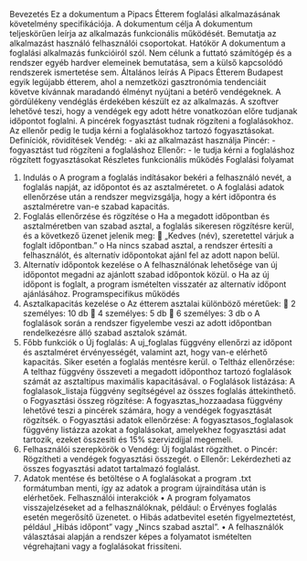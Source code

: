 Bevezetés
Ez a dokumentum a Pipacs Étterem foglalási alkalmazásának követelmény specifikációja.
A dokumentum célja
A dokumentum teljeskörűen leírja az alkalmazás funkcionális működését. Bemutatja az alkalmazást használó felhasználói csoportokat.
Hatókör
A dokumentum a foglalási alkalmazás funkcióiról szól. Nem célunk a futtató számítógép és a rendszer egyéb hardver elemeinek bemutatása, sem a külső kapcsolódó rendszerek ismertetése sem.
Általános leírás
A Pipacs Étterem Budapest egyik legújabb étterem, ahol a nemzetközi gasztronómia tendenciáit követve kívánnak maradandó élményt nyújtani a betérő vendégeknek. A gördülékeny vendéglás érdekében készült ez az alkalmazás. A szoftver lehetővé teszi, hogy a vendégek egy adott hétre vonatkozóan előre tudjanak időpontot foglalni. A pincérek fogyasztást tudnak rögzíteni a foglalásokhoz. Az ellenőr pedig le tudja kérni a foglalásokhoz tartozó fogyasztásokat.
Definíciók, rövidítések
Vendég: - aki az alkalmazást használja
Pincér: - fogyasztást tud rögzíteni a foglaláshoz
Ellenőr: - le tudja kérni a foglaláshoz rögzített fogyasztásokat
Részletes funkcionális működés
Foglalási folyamat
1.	Indulás
o	A program a foglalás indításakor bekéri a felhasználó nevét, a foglalás napját, az időpontot és az asztalméretet.
o	A foglalási adatok ellenőrzése után a rendszer megvizsgálja, hogy a kért időpontra és asztalméretre van-e szabad kapacitás.
2.	Foglalás ellenőrzése és rögzítése
o	Ha a megadott időpontban és asztalméretben van szabad asztal, a foglalás sikeresen rögzítésre kerül, és a következő üzenet jelenik meg:
	„Kedves (név), szeretettel várjuk a foglalt időpontban.”
o	Ha nincs szabad asztal, a rendszer értesíti a felhasználót, és alternatív időpontokat ajánl fel az adott napon belül.
3.	Alternatív időpontok kezelése
o	A felhasználónak lehetősége van új időpontot megadni az ajánlott szabad időpontok közül.
o	Ha az új időpont is foglalt, a program ismételten visszatér az alternatív időpont ajánlásához.
Programspecifikus működés
1.	Asztalkapacitás kezelése
o	Az étterem asztalai különböző méretűek:
	2 személyes: 10 db
	4 személyes: 5 db
	6 személyes: 3 db
o	A foglalások során a rendszer figyelembe veszi az adott időpontban rendelkezésre álló szabad asztalok számát.
2.	Főbb funkciók
o	Új foglalás: A uj_foglalas függvény ellenőrzi az időpont és asztalméret érvényességét, valamint azt, hogy van-e elérhető kapacitás. Siker esetén a foglalás mentésre kerül.
o	Teltház ellenőrzése: A telthaz függvény összeveti a megadott időponthoz tartozó foglalások számát az asztaltípus maximális kapacitásával.
o	Foglalások listázása: A foglalasok_listaja függvény segítségével az összes foglalás áttekinthető.
o	Fogyasztási összeg rögzítése: A fogyasztas_hozzaadasa függvény lehetővé teszi a pincérek számára, hogy a vendégek fogyasztását rögzítsék.
o	Fogyasztási adatok ellenőrzése: A fogyasztasos_foglalasok függvény listázza azokat a foglalásokat, amelyekhez fogyasztási adat tartozik, ezeket összesiti és 15% szervizdíjjal megemeli.
3.	Felhasználói szerepkörök
o	Vendég: Új foglalást rögzíthet.
o	Pincér: Rögzítheti a vendégek fogyasztási összegét.
o	Ellenőr: Lekérdezheti az összes fogyasztási adatot tartalmazó foglalást.
4.	Adatok mentése és betöltése
o	A foglalásokat a program .txt formátumban menti, így az adatok a program újraindítása után is elérhetőek.
Felhasználói interakciók
•	A program folyamatos visszajelzéseket ad a felhasználóknak, például:
o	Érvényes foglalás esetén megerősítő üzenetet.
o	Hibás adatbevitel esetén figyelmeztetést, például „Hibás időpont” vagy „Nincs szabad asztal”.
•	A felhasználók választásai alapján a rendszer képes a folyamatot ismételten végrehajtani vagy a foglalásokat frissíteni.

